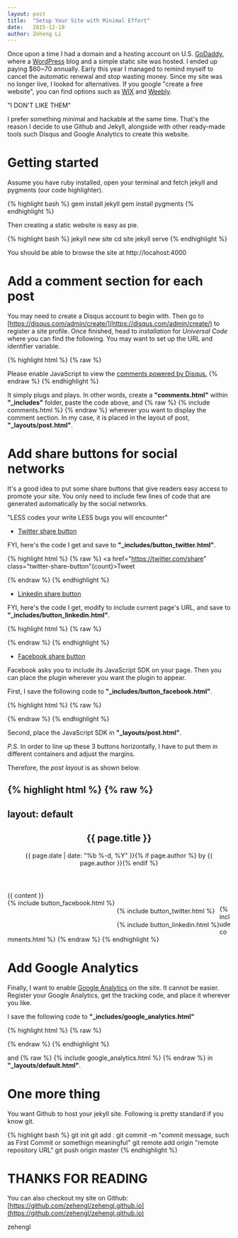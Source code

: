 ```yaml
---
layout: post
title:  "Setup Your Site with Minimal Effort"
date:   2015-12-10
author: Zeheng Li
---
```

Once upon a time I had a domain and a hosting account on U.S. [GoDaddy](https://www.godaddy.com/), where a [WordPress](https://wordpress.org/) blog and a simple static site was hosted. I ended up paying $60~70 annually. Early this year I managed to remind myself to cancel the automatic renewal and stop wasting money. Since my site was no longer live, I looked for alternatives. If you google "create a free website", you can find options such as [WIX](http://www.wix.com/) and [Weebly](http://www.weebly.com/).

"I DON'T LIKE THEM"

I prefer something minimal and hackable at the same time. That's the reason I decide to use Github and Jekyll, alongside with other ready-made tools such Disqus and Google Analytics to create this website.

# Getting started

Assume you have ruby installed, open your terminal and fetch jekyll and pygments (our code highlighter).

{% highlight bash %}
gem install jekyll
gem install pygments
{% endhighlight %}

Then creating a static website is easy as pie.

{% highlight bash %}
jekyll new site
cd site
jekyll serve
{% endhighlight %}

You should be able to browse the site at http://locahost:4000

# Add a comment section for each post

You may need to create a Disqus account to begin with. Then go to [https://disqus.com/admin/create/](https://disqus.com/admin/create/) to register a site profile. Once finished, head to *installation* for *Universal Code* where you can find the following. You may want to set up the URL and identifier variable.

{% highlight html %} {% raw %}
<div id="disqus_thread"></div>
<script>
/**
* RECOMMENDED CONFIGURATION VARIABLES: EDIT AND UNCOMMENT THE SECTION BELOW TO INSERT DYNAMIC VALUES FROM YOUR PLATFORM OR CMS.
* LEARN WHY DEFINING THESE VARIABLES IS IMPORTANT: https://disqus.com/admin/universalcode/#configuration-variables
*/

var disqus_config = function () {
this.page.url = "{{site.url}}{{page.url}}"; // Replace PAGE_URL with your page's canonical URL variable
this.page.identifier = "{{page.id}}"; // Replace PAGE_IDENTIFIER with your page's unique identifier variable
};

(function() { // DON'T EDIT BELOW THIS LINE
var d = document, s = d.createElement('script');

s.src = '//zehengl.disqus.com/embed.js';

s.setAttribute('data-timestamp', +new Date());
(d.head || d.body).appendChild(s);
})();
</script>
<noscript>Please enable JavaScript to view the <a href="https://disqus.com/?ref_noscript" rel="nofollow">comments powered by Disqus.</a></noscript>
{% endraw %} {% endhighlight %}

It simply plugs and plays. In other words, create a **"comments.html"** within **"_includes"** folder, paste the code above, and {% raw %} {% include comments.html %} {% endraw %} wherever you want to display the comment section. In my case, it is placed in the layout of post, **"_layouts/post.html"**.

# Add share buttons for social networks

It's a good idea to put some share buttons that give readers easy access to promote your site. You only need to include few lines of code that are generated automatically by the social networks. 

"LESS codes your write LESS bugs you will encounter"

* [Twitter share button][2]

FYI, here's the code I get and save to **"_includes/button_twitter.html"**.

{% highlight html %} {% raw %}
<a href="https://twitter.com/share" class="twitter-share-button"{count}>Tweet</a>
<script>!function(d,s,id){var js,fjs=d.getElementsByTagName(s)[0],p=/^http:/.test(d.location)?'http':'https';if(!d.getElementById(id)){js=d.createElement(s);js.id=id;js.src=p+'://platform.twitter.com/widgets.js';fjs.parentNode.insertBefore(js,fjs);}}(document, 'script', 'twitter-wjs');</script>
{% endraw %} {% endhighlight %}

* [Linkedin share button][3]

FYI, here's the code I get, modify to include current page's URL, and save to **"_includes/button_linkedin.html"**.
  
{% highlight html %} {% raw %}
<script src="//platform.linkedin.com/in.js" type="text/javascript"> lang: en_US</script>
<script type="IN/Share" data-url="{{site.url}}{{page.url}}"></script>
{% endraw %} {% endhighlight %}

* [Facebook share button][1]

Facebook asks you to include its JavaScript SDK on your page. Then you can place the plugin wherever you want the plugin to appear.

First, I save the following code to **"_includes/button_facebook.html"**.

{% highlight html %} {% raw %}
<div class="fb-share-button" data-href="{{site.url}}{{page.url}}" data-layout="button"></div>
{% endraw %} {% endhighlight %} 

Second, place the JavaScript SDK in **"_layouts/post.html"**.

*P.S.* In order to line up these 3 buttons horizontally, I have to put them in different containers and adjust the margins.

Therefore, the *post layout* is as shown below.

{% highlight html %} {% raw %}
---
layout: default
---
<div id="fb-root"></div>
<script>(function(d, s, id) {
var js, fjs = d.getElementsByTagName(s)[0];
if (d.getElementById(id)) return;
js = d.createElement(s); js.id = id;
js.src = "//connect.facebook.net/en_US/sdk.js#xfbml=1&version=v2.5";
fjs.parentNode.insertBefore(js, fjs);
}(document, 'script', 'facebook-jssdk'));</script>

<article class="post" itemscope itemtype="http://schema.org/BlogPosting">

<header class="post-header">
  <h1 class="post-title" itemprop="name headline">{{ page.title }}</h1>
  <p class="post-meta"><time datetime="{{ page.date | date_to_xmlschema }}" itemprop="datePublished">{{ page.date | date: "%b %-d, %Y" }}</time>{% if page.author %} by <span itemprop="author" itemscope itemtype="http://schema.org/Person"><span itemprop="name">{{ page.author }}</span></span>{% endif %}</p>
</header>

<div class="post-content" itemprop="articleBody">
  {{ content }}
</div>

</article>

<div style="float:left"> 
{% include button_facebook.html %}
</div>

<div style="float:left;margin-left:4px; margin-top:4px" >

{% include button_twitter.html %}

{% include button_linkedin.html %}

</div>

{% include comments.html %}
{% endraw %} {% endhighlight %}

[1]: https://developers.facebook.com/docs/plugins/share-button

[2]: https://about.twitter.com/resources/buttons

[3]: https://developer.linkedin.com/plugins/share

# Add Google Analytics

Finally, I want to enable [Google Analytics](https://www.google.com/analytics/) on the site. It cannot be easier. Register your Google Analytics, get the tracking code, and place it wherever you like.

I save the following code to **"_includes/google_analytics.html"** 

{% highlight html %} {% raw %}
<script>
  (function(i,s,o,g,r,a,m){i['GoogleAnalyticsObject']=r;i[r]=i[r]||function(){
  (i[r].q=i[r].q||[]).push(arguments)},i[r].l=1*new Date();a=s.createElement(o),
  m=s.getElementsByTagName(o)[0];a.async=1;a.src=g;m.parentNode.insertBefore(a,m)
  })(window,document,'script','//www.google-analytics.com/analytics.js','ga');

  ga('create', 'my_tracking_id', 'auto');
  ga('send', 'pageview');

</script>
{% endraw %} {% endhighlight %}

and {% raw %} {% include google_analytics.html %} {% endraw %} in **"_layouts/default.html"**.

# One more thing

You want Github to host your jekyll site. Following is pretty standard if you know git.

{% highlight bash %}
git init
git add .
git commit -m "commit message, such as First Commit or somethign meaningful"
git remote add origin "remote repository URL"
git push origin master
{% endhighlight %}

# THANKS FOR READING

You can also checkout my site on Github: [https://github.com/zehengl/zehengl.github.io](https://github.com/zehengl/zehengl.github.io)

zehengl

